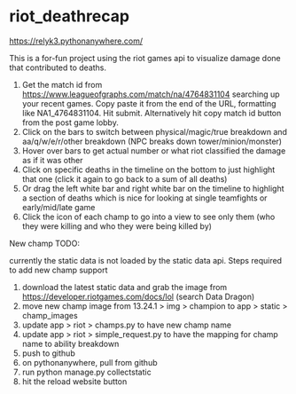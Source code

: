 # riot_deathrecap

https://relyk3.pythonanywhere.com/

This is a for-fun project using the riot games api to visualize damage done that contributed to deaths.

1. Get the match id from https://www.leagueofgraphs.com/match/na/4764831104 searching up your recent games. Copy paste it from the end of the URL, formatting like NA1_4764831104. Hit submit. Alternatively hit copy match id button from the post game lobby.
2. Click on the bars to switch between physical/magic/true breakdown and aa/q/w/e/r/other breakdown (NPC breaks down tower/minion/monster)
3. Hover over bars to get actual number or what riot classified the damage as if it was other
4. Click on specific deaths in the timeline on the bottom to just highlight that one (click it again to go back to a sum of all deaths)
5. Or drag the left white bar and right white bar on the timeline to highlight a section of deaths which is nice for looking at single teamfights or early/mid/late game
6. Click the icon of each champ to go into a view to see only them (who they were killing and who they were being killed by)


New champ TODO:

currently the static data is not loaded by the static data api. Steps required to add new champ support

1. download the latest static data and grab the image from https://developer.riotgames.com/docs/lol (search Data Dragon)
2. move new champ image from 13.24.1 > img > champion to app > static > champ_images
3. update app > riot > champs.py to have new champ name
4. update app > riot > simple_request.py to have the mapping for champ name to ability breakdown
5. push to github
6. on pythonanywhere, pull from github
7. run python manage.py collectstatic
8. hit the reload website button

